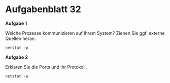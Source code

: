 # Aufgabenblatt 32

**Aufgabe 1**

Welche Prozesse kommunizieren auf ihrem System? Ziehen Sie ggf. externe Quellen heran.

`netstat -p`

**Aufgabe 2**

Erklären Sie die Ports und ihr Protokoll.

`netstat -a
`
